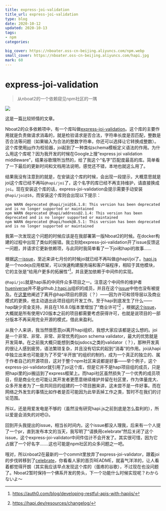 ```yaml
---
title: express-joi-validation
title_url: express-joi-validation
type: blog
date: 2020-10-12
updated: 2020-10-13
tags: 
- npm
categories:

big_cover: https://nboater.oss-cn-beijing.aliyuncs.com/npm.webp
small_cover: https://nboater.oss-cn-beijing.aliyuncs.com/hapi.jpg
mark: 60
---
```

# express-joi-validation
> 从nboat2的一个依赖窥见npm社区的一隅

![](https://nboater.oss-cn-beijing.aliyuncs.com/npm.webp) 

这是一篇比较矫情的文章。

Nboat2的众多依赖项中，有一个库叫做[express-joi-validation](https://github.com/evanshortiss/express-joi-validation)。这个库的主要作用就是负责做请求消毒的，就是检验请求是否合法，字符串长度是否匹配，整数是否合法等问题（如果输入为合法的整数字符串，你还可以选择让它转换成整数）。这个库使用[joi](https://github.com/sideway/joi)作为校验器，joi起到了一种类似schema模板定义语法的作用。为什么用这个库呢？因为我开发的时候在Google上搜“express joi validation middleware”，结果谷歌理所当然的，给了我这个“名字”匹配度最高的库。简单看了一下最后的更新时间和文档用法说明，感觉还不错，本地也就这么用了。

结果我没有注意到的就是，在安装这个库的时候，会出现一段提示，大概意思就是joi这个库已经不再叫`@hapi/joi`了，这个名字的库已经不再支持维护，请直接换成`joi`。现在安装这个库的话，express-joi-validation会提示需要手动安装`@hapi/joi@16`，而安装这个库则会出现以下提示：

```
npm WARN deprecated @hapi/joi@16.1.8: This version has been deprecated and is no longer supported or maintained
npm WARN deprecated @hapi/address@2.1.4: This version has been deprecated and is no longer supported or maintained
npm WARN deprecated @hapi/hoek@8.5.1: This version has been deprecated and is no longer supported or maintained
```

我第一次发现这个问题的时候应该是在我部署第一版Nboat2的时候。在docker构建的过程中出现了类似的报错。我立刻给express-joi-validation开了issue反馈这一问题，并请求它更新依赖项，与此同时我简单看了一下joi和hapi的故事……

根据[这一issue](https://github.com/sideway/joi/issues/2411)，至近来讲七月份的时候joi就已经不再叫做@hapi/joi了。[hapi.js](https://hapi.dev/)是一个nodejs应用框架，可以快速构建服务端和客户端程序，相较于其他模块，它的主张是“给用户更多的拓展性”[^1]，并且更加依赖于中间件的实现。

`@hapi/joi`就是hapi系的中间件众多项目之一。注意这个中间件的维护者[hueniverse](https://github.com/hueniverse)并不是github上[hapi.js](https://github.com/hapijs)组织的成员，并且在这个[issue](https://github.com/hapijs/hapi/issues/4113)中他也没有被提及。在[这里](https://github.com/hapijs/hapi/issues/4111)他阐述了离开@hapi项目的原因（？）——因为许可和领导层以及商业模式的更换，他主动退出此项目组的开发工作。至于hapi到底发生了什么——hapi缺少资金支持，并且在1.16.8.0版本里增加了“商业许可”[^2] ，根据[这个issue](https://github.com/hapijs/hapi/issues/4114)，大概就是所有使用V20版本之前的项目都需要考虑获得许可，也就是说项目的一部分版本不再采用完全开源的模式，借此来盈利。

从我个人来讲，我当然很愿意joi离开hapi组织，我想大家应该都是这么想的。joi是一个非常、非常、非常、非常优秀的json schema validator，最大的优势就是开发简单。在之前我大概只能想到类似jsdocs之类的validator（？），那种开发真的很让人感到疲劳，语法繁琐复杂，并且没有切实的起到“消毒”的作用。joi从hapi中独立出来也可能是为了不受“半开放”的组织的制约，成为一个真正的独立的、属于作者自己的开源项目，这对于整个npm社区来说都是好事——举个例子，这个express-joi-validator就引用了joi这个库，但是它并不是hapi项目组的成员，只是把hapi里的joi搬运到了express框架上。而hapi社区虽然损失了一个优秀的成员项目，但是商业化也可能让其开发者更愿意继续维护并留在社区里，作为体量庞大、众多开发者为了一些共同目的组建的一个项目圈来讲，这未尝不是一件好事。而在网络之外发生的事情比如作者是否可能因为此举丢掉工作之类，暂时不在我们的讨论范围。

所以，还是用爱发电是不够的（虽然没有研究hapi.js之前到底是怎么盈利的），所以爱是会消失的对吧😥。

回到开头我提出的issue，相当长时间内，这个issue都没人理我，后来有一个人提了一个pr，直到发布本文的当天，我写明了“请换用celebrate”然后关闭了这个issue，这个express-joi-validator中间件估计不会开发了。其实很可惜，因为它占据了一个好名字.......这也可能是npm社区的众多问题之一吧。

哦对，所以nboat2在最新的一个commit里放弃了express-joi-validator，跟着joi的步伐转移到了[celebrate](https://github.com/arb/celebrate)，你看看人家的首页README，就喜气洋洋的，让人看着都觉得开朗（其实我应该早点发现这个库的（蛋疼的谷歌），不过现在也没问题了。Nboat2暂时保持一个佛系开发的势头，下一个功能什么时候实现呢？わからないよ～

[^1]: https://auth0.com/blog/developing-restful-apis-with-hapijs/
[^2]: https://hapi.dev/resources/changelog/
